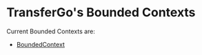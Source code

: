 # TransferGo's Bounded Contexts

Current Bounded Contexts are:
- [BoundedContext](https://github.com/HRADigital/boundedcontext/tree/master/source/TransferGo/BoundedContext)
